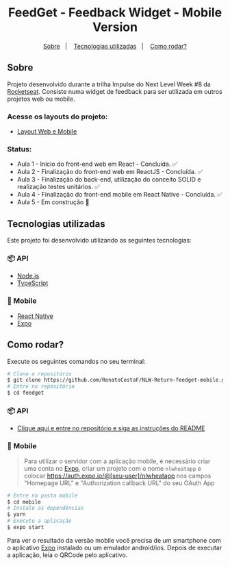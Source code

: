 
<h1 align="center">FeedGet - Feedback Widget - Mobile Version</h1>


<p align="center">
  <a href="#sobre">Sobre</a>&nbsp;&nbsp;&nbsp;|&nbsp;&nbsp;&nbsp;
  <a href="#tecnologias-utilizadas">Tecnologias utilizadas</a>&nbsp;&nbsp;&nbsp;|&nbsp;&nbsp;&nbsp;
  <a href="#como-rodar">Como rodar?</a>
</p>


## Sobre
Projeto desenvolvido durante a trilha Impulse do Next Level Week #8 da [Rocketseat](https://rocketseat.com.br/). Consiste numa widget de feedback para ser utilizada em outros projetos web ou mobile.

### Acesse os layouts do projeto:
- [Layout Web e Mobile](https://www.figma.com/community/file/1102912516166573468)


### Status:
- Aula 1 - Início do front-end web em React - Concluída. ✅
- Aula 2 - Finalização do front-end web em ReactJS - Concluída. ✅
- Aula 3 - Finalização do back-end, utilização do conceito SOLID e realização testes unitários. ✅
- Aula 4 - Finalização do front-end mobile em React Native - Concluída. ✅
- Aula 5 - Em construção 🚧

## Tecnologias utilizadas

Este projeto foi desenvolvido utilizando as seguintes tecnologias:

### 📦 API
- [Node.js](https://nodejs.org/en/)
- [TypeScript](https://www.typescriptlang.org/)

### 📱 Mobile
- [React Native](https://reactnative.dev/)
- [Expo](https://expo.dev/)

## Como rodar?

Execute os seguintes comandos no seu terminal:

```bash
# Clone o repositório
$ git clone https://github.com/RenatoCostaF/NLW-Return-feedget-mobile.git
# Entre no repositório
$ cd feedget
```

### 📦 API
- [Clique aqui e entre no repositório e siga as instruções do README](https://github.com/RenatoCostaF/NLW-Return-feedget-server)


### 📱 Mobile
> Para utilizar o servidor com a aplicação mobile, é necessário criar uma conta no [Expo](https://expo.dev/), criar um projeto com o nome `nlwheatapp` e colocar https://auth.expo.io/@[seu-user]/nlwheatapp nos campos "Homepage URL" e "Authorization callback URL" do seu OAuth App
```bash
# Entre na pasta mobile
$ cd mobile
# Instale as dependências
$ yarn
# Execute a aplicação
$ expo start
```
Para ver o resultado da versão mobile você precisa de um smartphone com o aplicativo [Expo](https://play.google.com/store/apps/details?id=host.exp.exponent) instalado ou um emulador android/ios.
Depois de executar a aplicação, leia o QRCode pelo aplicativo. 


